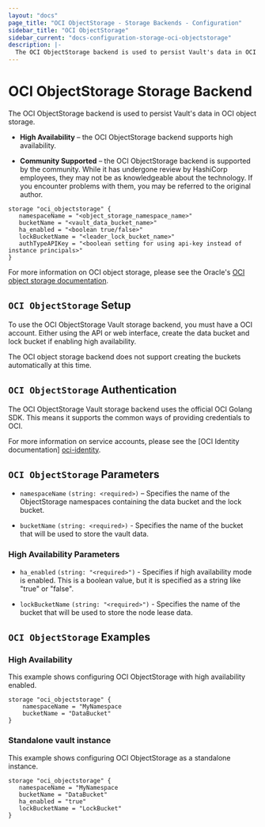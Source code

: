 ```yaml
---
layout: "docs"
page_title: "OCI ObjectStorage - Storage Backends - Configuration"
sidebar_title: "OCI ObjectStorage"
sidebar_current: "docs-configuration-storage-oci-objectstorage"
description: |-
  The OCI ObjectStorage backend is used to persist Vault's data in OCI object storage.
---
```


# OCI ObjectStorage Storage Backend

The OCI ObjectStorage backend is used to persist Vault's data in OCI object storage.

- **High Availability** – the OCI ObjectStorage backend supports high availability.

- **Community Supported** – the OCI ObjectStorage backend is supported by the community. While it has undergone review by HashiCorp employees, they may not be as knowledgeable about the technology. If you encounter problems with them, you may be referred to the original author.

```hcl
storage "oci_objectstorage" {
   namespaceName = "<object_storage_namespace_name>"
   bucketName = "<vault_data_bucket_name>"
   ha_enabled = "<boolean true/false>"
   lockBucketName = "<leader_lock_bucket_name>"
   authTypeAPIKey = "<boolean setting for using api-key instead of instance principals>"
}
```

For more information on OCI object storage, please see the Oracle's [OCI object storage documentation][ocios-docs].


## `OCI ObjectStorage` Setup

To use the OCI ObjectStorage Vault storage backend, you must have a OCI account. Either using the API or web interface, create the data bucket and lock bucket if enabling high availability.

The OCI object storage backend does not support creating the buckets automatically at this time.


## `OCI ObjectStorage` Authentication

The OCI ObjectStorage Vault storage backend uses the official OCI Golang SDK. This means it supports the common ways of providing credentials to OCI.

For more information on service accounts, please see the [OCI Identity documentation] [oci-identity].

## `OCI ObjectStorage` Parameters

- `namespaceName` `(string: <required>)` – Specifies the name of the ObjectStorage namespaces containing the data bucket and the lock bucket.

- `bucketName` `(string: <required>)` - Specifies the name of the bucket that will be used to store the vault data.


### High Availability Parameters

- `ha_enabled` `(string: "<required>")` - Specifies if high availability mode is
  enabled. This is a boolean value, but it is specified as a string like "true"
  or "false".

- `lockBucketName` `(string: "<required>")` - Specifies the name of the bucket that will be used to store the node lease data.

## `OCI ObjectStorage` Examples

### High Availability

This example shows configuring OCI ObjectStorage with high availability enabled.

```hcl
storage "oci_objectstorage" {
    namespaceName = "MyNamespace
    bucketName = "DataBucket"
}
```

### Standalone vault instance

This example shows configuring OCI ObjectStorage as a standalone instance.

```hcl
storage "oci_objectstorage" {
   namespaceName = "MyNamespace
   bucketName = "DataBucket"
   ha_enabled = "true"
   lockBucketName = "LockBucket"
}
```

[oci-identity]: https://docs.cloud.oracle.com/iaas/Content/Identity/Concepts/overview.htm
[ocios-docs]: https://docs.cloud.oracle.com/iaas/Content/Object/Concepts/objectstorageoverview.htm
